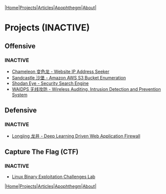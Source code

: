 |[Home](/README.md)|[Projects](/projects.md)|[Articles](/articles.md)|[Apophthegm](/apophthegm.md)|[About](/about.md)|

# Projects (INACTIVE)

## Offensive

### INACTIVE

- [Chameleon 变色龙 - Website IP Address Seeker](/chameleon.md)
- [Sandcastle 沙堡 - Amazon AWS S3 Bucket Enumeration](/sandcastle.md)
- [Shodan Eye - Security Search Engine](/shodan-eye.md)
- [WAIDPS 无线攻防 - Wireless Auditing, Intrusion Detection and Prevention System](/waidps.md)

## Defensive

### INACTIVE

- [Longjing 龙井 - Deep Learning Driven Web Application Firewall](/longjing.md)

## Capture The Flag (CTF)

### INACTIVE

- [Linux Binary Exploitation Challenges Lab](/ctf-pwn.md)     

|[Home](/README.md)|[Projects](/projects.md)|[Articles](/articles.md)|[Apophthegm](/apophthegm.md)|[About](/about.md)|

